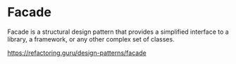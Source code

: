 # Facade

Facade is a structural design pattern that provides a simplified interface to a library, a framework, or any other complex set of classes.

https://refactoring.guru/design-patterns/facade